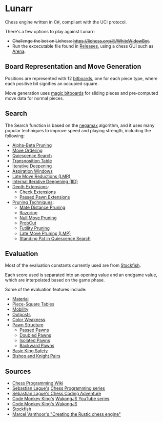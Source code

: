 # Lunarr

Chess engine written in C#, compliant with the UCI protocol.

There's a few options to play against Lunarr:
- ~~Challenge the bot on Lichess: https://lichess.org/@/WhiteWidowBot.~~
- Run the excecutable file found in [Releases](https://github.com/Eliagiac/white-widow/releases), using a chess GUI such as [Arena](http://www.playwitharena.de/).

## Board Representation and Move Generation

Positions are represented with 12 [bitboards](https://www.chessprogramming.org/Bitboards), one for each piece type, where each positive bit signifies an occupied square.

Move generation uses [magic bitboards](https://www.chessprogramming.org/Magic_Bitboards) for sliding pieces and pre-computed move data for normal pieces.

## Search

The Search function is based on the [negamax](https://www.chessprogramming.org/Negamax) algorithm, and it uses many popular techniques to improve speed and playing strength, including the following:
- [Alpha-Beta Pruning](https://www.chessprogramming.org/Alpha-Beta)
- [Move Ordering](https://www.chessprogramming.org/Move_Ordering)
- [Quiescence Search](https://www.chessprogramming.org/Quiescence_Search)
- [Transposition Table](https://www.chessprogramming.org/Transposition_Table)
- [Iterative Deepening](https://www.chessprogramming.org/Iterative_Deepening)
- [Aspiration Windows](https://www.chessprogramming.org/Aspiration_Windows)
- [Late Move Reductions (LMR)](https://www.chessprogramming.org/Late_Move_Reductions)
- [Internal Iterative Deepening (IID)](https://www.chessprogramming.org/Internal_Iterative_Deepening)
- [Depth Extensions](https://www.chessprogramming.org/Extensions):
  - [Check Extensions](https://www.chessprogramming.org/Check_Extensions)
  - [Passed Pawn Extensions](https://www.chessprogramming.org/Passed_Pawn_Extensions)
- [Pruning Techniques](https://www.chessprogramming.org/Pruning):
  - [Mate Distance Pruning](https://www.chessprogramming.org/Mate_Distance_Pruning)
  - [Razoring](https://www.chessprogramming.org/Razoring)
  - [Null Move Pruning](https://www.chessprogramming.org/Null_Move_Pruning)
  - [ProbCut](https://www.chessprogramming.org/ProbCut)
  - [Futility Pruning](https://www.chessprogramming.org/Futility_Pruning)
  - [Late Move Pruning (LMP)](https://www.chessprogramming.org/Futility_Pruning#MoveCountBasedPruning)
  - [Standing Pat in Quiescence Search](https://www.chessprogramming.org/Quiescence_Search#StandPat)

## Evaluation

Most of the evaluation constants currently used are from [Stockfish](https://github.com/official-stockfish/Stockfish).

Each score used is separated into an opening value and an endgame value, which are interpolated based on the game phase.

Some of the evaluation features include:
- [Material](https://www.chessprogramming.org/Material)
- [Piece-Square Tables](https://www.chessprogramming.org/Piece-Square_Tables)
- [Mobility](https://www.chessprogramming.org/Mobility)
- [Outposts](https://www.chessprogramming.org/Outposts)
- [Color Weakness](https://www.chessprogramming.org/Color_Weakness)
- [Pawn Structure](https://www.chessprogramming.org/Pawn_Structure)
  - [Passed Pawns](https://www.chessprogramming.org/Passed_Pawn)
  - [Doubled Pawns](https://www.chessprogramming.org/Doubled_Pawn)
  - [Isolated Pawns](https://www.chessprogramming.org/Isolated_Pawn)
  - [Backward Pawns](https://www.chessprogramming.org/Backward_Pawn)
- [Basic King Safety](https://www.chessprogramming.org/King_Safety)
- [Bishop and Knight Pairs](https://www.chessprogramming.org/Bishop_Pair)

## Sources

- [Chess Programming Wiki](https://www.chessprogramming.org/Main_Page)
- [Sebastian Lague's](https://github.com/SebLague) [Chess Programming series](https://www.youtube.com/watch?v=_vqlIPDR2TU&list=PLFt_AvWsXl0cvHyu32ajwh2qU1i6hl77c&pp=iAQB)
- [Sebastian Lague's Chess Coding Adventure](https://github.com/SebLague/Chess-Coding-Adventure)
- [Code Monkey King's](https://github.com/maksimKorzh) [WukongJS YouTube series](https://www.youtube.com/watch?v=uA22IJSiEyc&list=PLmN0neTso3JyHz4YvcQrfS7pd9pC_BFBc&pp=iAQB)
- [Code Monkey King's WukongJS](https://github.com/maksimKorzh/wukongJS)
- [Stockfish](https://github.com/official-stockfish/Stockfish)
- [Marcel Vanthoor's "Creating the Rustic chess engine"](https://rustic-chess.org/front_matter/title.html)
